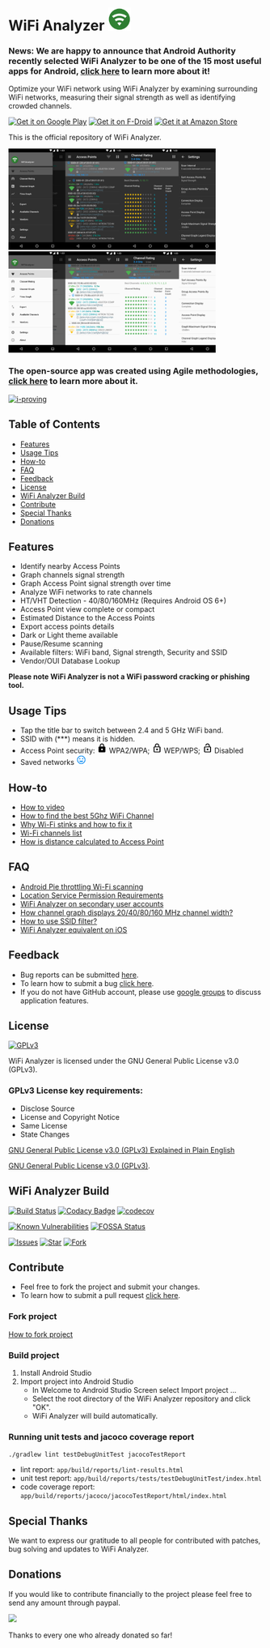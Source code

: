 <h1>WiFi Analyzer <img src="images/icon.png" alt="Application Icon" width="45" height="45"></h1>

### News: We are happy to announce that Android Authority recently selected WiFi Analyzer to be one of the 15 most useful apps for Android, [click here](https://www.androidauthority.com/most-useful-apps-for-android-603100/amp) to learn more about it!

Optimize your WiFi network using WiFi Analyzer by examining surrounding WiFi networks, measuring their signal strength as well as identifying crowded channels.

[<img src="https://play.google.com/intl/en_us/badges/images/generic/en_badge_web_generic.png" alt="Get it on Google Play" height="80">](https://play.google.com/store/apps/details?id=com.vrem.wifianalyzer)
[<img src="https://f-droid.org/badge/get-it-on.png" alt="Get it on F-Droid" height="80">](https://f-droid.org/repository/browse/?fdid=com.vrem.wifianalyzer)
[<img src="https://images-na.ssl-images-amazon.com/images/G/01/mobile-apps/devportal2/res/images/amazon-underground-app-us-white.png" alt="Get it at Amazon Store" height="70">
](https://www.amazon.com/VREM-Software-Development-WiFiAnalyzer-open-source/dp/B06XZT7RYD)

This is the official repository of WiFi Analyzer.

<img src="images/feature-graphic.png" alt="Feature Graphic - Dark Theme" height="200">
<img src="images/feature-graphic-light.png" alt="Feature Graphic - Light Theme" height="200">

### The open-source app was created using Agile methodologies, [click here](http://i-proving.com/2016/10/13/using-agile-methodologies-develop-open-source-android-app) to learn more about it.

[<img src="https://i-proving.com/wp-content/uploads/2016/07/cropped-i-proving-logo.png" alt="i-proving" height="40">](http://i-proving.com)

## Table of Contents
- [Features](#features)
- [Usage Tips](#usage-tips)
- [How-to](#how-to)
- [FAQ](#faq)
- [Feedback](#feedback)
- [License](#license)
- [WiFi Analyzer Build](#wifi-analyzer-build)
- [Contribute](#contribute)
- [Special Thanks](#special-thanks)
- [Donations](#donations)

## Features
* Identify nearby Access Points
* Graph channels signal strength
* Graph Access Point signal strength over time
* Analyze WiFi networks to rate channels
* HT/VHT Detection - 40/80/160MHz (Requires Android OS 6+)
* Access Point view complete or compact
* Estimated Distance to the Access Points
* Export access points details
* Dark or Light theme available
* Pause/Resume scanning
* Available filters: WiFi band, Signal strength, Security and SSID
* Vendor/OUI Database Lookup

**Please note WiFi Analyzer is not a WiFi password cracking or phishing tool.**

 
## Usage Tips
* Tap the title bar to switch between 2.4 and 5 GHz WiFi band.
* SSID with (***) means it is hidden.
* Access Point security: <img src="images/ic_lock_black_18dp.png" alt="WPA2/WPA" height="20"> WPA2/WPA; <img src="images/ic_lock_outline_black_18dp.png" alt="WEP/WPS" height="20"> WEP/WPS; <img src="images/ic_lock_open_black_18dp.png" alt="Disabled" height="20"> Disabled
* Saved networks <img src="images/ic_tag_faces_blue_500_18dp.png" alt="Saved Networks" height="20">

## How-to
* [How to video](https://youtu.be/JJVKja0VDR0)
* [How to find the best 5Ghz WiFi Channel](https://www.maketecheasier.com/best-wifi-channel-for-5ghz-frequency/)
* [Why Wi-Fi stinks and how to fix it](http://spectrum.ieee.org/telecom/wireless/why-wifi-stinksand-how-to-fix-it)
* [Wi-Fi channels list](https://en.wikipedia.org/wiki/List_of_WLAN_channels)
* [How is distance calculated to Access Point](https://en.wikipedia.org/wiki/Free-space_path_loss)

## FAQ
* [Android Pie throttling Wi-Fi scanning](https://www.androidpolice.com/2019/05/29/android-started-heavily-throttling-wi-fi-scanning-in-pie-google-confirms-its-here-to-stay)
* [Location Service Permission Requirements](https://github.com/VREMSoftwareDevelopment/WiFiAnalyzer/wiki/Location-Service-Permission-Requirements)
* [WiFi Analyzer on secondary user accounts](https://github.com/VREMSoftwareDevelopment/WiFiAnalyzer/wiki/WiFi-Analyzer-on-secondary-user-accounts)
* [How channel graph displays 20/40/80/160 MHz channel width?](https://github.com/VREMSoftwareDevelopment/WiFiAnalyzer/issues/64)
* [How to use SSID filter?](https://github.com/VREMSoftwareDevelopment/WiFiAnalyzer/issues/125)
* [WiFi Analyzer equivalent on iOS](https://github.com/VREMSoftwareDevelopment/WiFiAnalyzer/issues/69)

## Feedback
* Bug reports can be submitted [here](https://github.com/VREMSoftwareDevelopment/WiFiAnalyzer/issues).
* To learn how to submit a bug [click here](https://github.com/VREMSoftwareDevelopment/WiFiAnalyzer/wiki/Feedback).
* If you do not have GitHub account, please use [google groups](https://groups.google.com/forum/#!forum/wifi-analyzer-open-source) to discuss application features.

## License
[<img src="https://www.gnu.org/graphics/gplv3-127x51.png" alt="GPLv3" >](http://www.gnu.org/licenses/gpl-3.0.html)

WiFi Analyzer is licensed under the GNU General Public License v3.0 (GPLv3).

### GPLv3 License key requirements:
* Disclose Source
* License and Copyright Notice
* Same License
* State Changes

[GNU General Public License v3.0 (GPLv3) Explained in Plain English](https://tldrlegal.com/license/gnu-general-public-license-v3-(gpl-3))

[GNU General Public License v3.0 (GPLv3)](http://www.gnu.org/licenses/gpl-3.0.html).

## WiFi Analyzer Build

[![Build Status](https://travis-ci.org/VREMSoftwareDevelopment/WiFiAnalyzer.svg?branch=master)](https://travis-ci.org/VREMSoftwareDevelopment/WiFiAnalyzer)
[![Codacy Badge](https://api.codacy.com/project/badge/grade/203eaa0583694bcca6554190513179ba)](https://www.codacy.com/app/vremsoftwaredevelopment/WiFiAnalyzer)
[![codecov](https://codecov.io/gh/VREMSoftwareDevelopment/WiFiAnalyzer/branch/master/graph/badge.svg)](https://codecov.io/gh/VREMSoftwareDevelopment/WiFiAnalyzer)

[![Known Vulnerabilities](https://snyk.io/test/github/vremsoftwaredevelopment/wifianalyzer/badge.svg)](https://snyk.io/test/github/vremsoftwaredevelopment/wifianalyzer)
[![FOSSA Status](https://app.fossa.io/api/projects/git%2Bgithub.com%2FVREMSoftwareDevelopment%2FWiFiAnalyzer.svg?type=shield)](https://app.fossa.io/projects/git%2Bgithub.com%2FVREMSoftwareDevelopment%2FWiFiAnalyzer?ref=badge_shield)

[![Issues](https://img.shields.io/github/issues/VREMSoftwareDevelopment/WiFiAnalyzer.svg)](https://github.com/VREMSoftwareDevelopment/WiFiAnalyzer/issues)
[![Star](https://img.shields.io/github/stars/VREMSoftwareDevelopment/WiFiAnalyzer.svg)](https://github.com/VREMSoftwareDevelopment/WiFiAnalyzer/stargazers)
[![Fork](https://img.shields.io/github/forks/VREMSoftwareDevelopment/WiFiAnalyzer.svg)](https://github.com/VREMSoftwareDevelopment/WiFiAnalyzer/network)

## Contribute
* Feel free to fork the project and submit your changes.
* To learn how to submit a pull request [click here](https://github.com/VREMSoftwareDevelopment/WiFiAnalyzer/wiki/Pull-Request).

### Fork project
[How to fork project](https://help.github.com/articles/fork-a-repo)

### Build project
  1. Install Android Studio
  2. Import project into Android Studio
      * In Welcome to Android Studio Screen select Import project ...
      * Select the root directory of the WiFi Analyzer repository and click "OK".
      * WiFi Analyzer will build automatically.

### Running unit tests and jacoco coverage report
```
./gradlew lint testDebugUnitTest jacocoTestReport
```

- lint report: `app/build/reports/lint-results.html`
- unit test report: `app/build/reports/tests/testDebugUnitTest/index.html`
- code coverage report: `app/build/reports/jacoco/jacocoTestReport/html/index.html`

## Special Thanks

We want to express our gratitude to all people for contributed with patches, bug solving and updates to WiFi Analyzer.


## Donations

If you would like to contribute financially to the project please feel free to send any amount through paypal.

[![](https://www.paypalobjects.com/en_US/i/btn/btn_donateCC_LG.gif)](https://www.paypal.com/cgi-bin/webscr?cmd=_s-xclick&hosted_button_id=62PA6HJ3BZL3E)

Thanks to every one who already donated so far!
